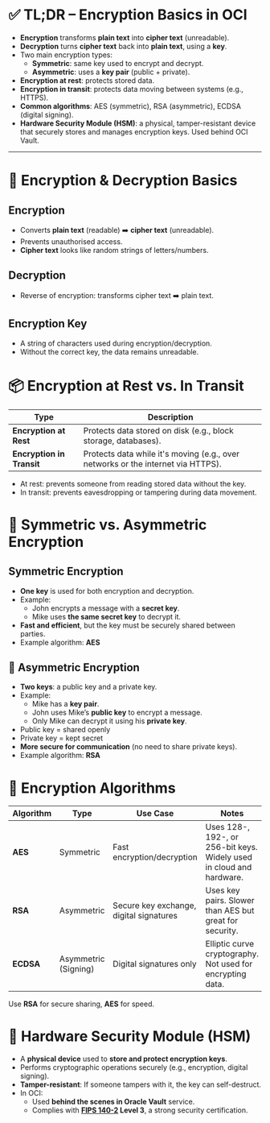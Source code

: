 # ✅ **TL;DR – Encryption Basics in OCI**

- **Encryption** transforms **plain text** into **cipher text** (unreadable).
- **Decryption** turns **cipher text** back into **plain text**, using a **key**.
- Two main encryption types:
    - **Symmetric**: same key used to encrypt and decrypt.
    - **Asymmetric**: uses a **key pair** (public + private).
- **Encryption at rest**: protects stored data.
- **Encryption in transit**: protects data moving between systems (e.g., HTTPS).
- **Common algorithms**: AES (symmetric), RSA (asymmetric), ECDSA (digital signing).
- **Hardware Security Module (HSM)**: a physical, tamper-resistant device that securely stores and manages encryption keys. Used behind OCI Vault.

---

# 🔐 **Encryption & Decryption Basics**

## **Encryption**

- Converts **plain text** (readable) ➡️ **cipher text** (unreadable).
- Prevents unauthorised access.
- **Cipher text** looks like random strings of letters/numbers.
## **Decryption**

- Reverse of encryption: transforms cipher text ➡️ plain text.
## **Encryption Key**

- A string of characters used during encryption/decryption.
- Without the correct key, the data remains unreadable.
# 📦 **Encryption at Rest vs. In Transit**

|Type|Description|
|---|---|
|**Encryption at Rest**|Protects data stored on disk (e.g., block storage, databases).|
|**Encryption in Transit**|Protects data while it's moving (e.g., over networks or the internet via HTTPS).|

- At rest: prevents someone from reading stored data without the key.
- In transit: prevents eavesdropping or tampering during data movement.
# 🔁 **Symmetric vs. Asymmetric Encryption**

## **Symmetric Encryption**

- **One key** is used for both encryption and decryption.
- Example:
    - John encrypts a message with a **secret key**.
    - Mike uses **the same secret key** to decrypt it.
- **Fast and efficient**, but the key must be securely shared between parties.
- Example algorithm: **AES**
## 🔹 **Asymmetric Encryption**

- **Two keys**: a public key and a private key.    
- Example:
    - Mike has a **key pair**.
    - John uses Mike’s **public key** to encrypt a message.
    - Only Mike can decrypt it using his **private key**.
- Public key = shared openly
- Private key = kept secret
- **More secure for communication** (no need to share private keys).
- Example algorithm: **RSA**

# 🧮 **Encryption Algorithms**

| Algorithm | Type                 | Use Case                                | Notes                                                                |
| --------- | -------------------- | --------------------------------------- | -------------------------------------------------------------------- |
| **AES**   | Symmetric            | Fast encryption/decryption              | Uses 128-, 192-, or 256-bit keys. Widely used in cloud and hardware. |
| **RSA**   | Asymmetric           | Secure key exchange, digital signatures | Uses key pairs. Slower than AES but great for security.              |
| **ECDSA** | Asymmetric (Signing) | Digital signatures only                 | Elliptic curve cryptography. Not used for encrypting data.           |
Use **RSA** for secure sharing, **AES** for speed.
# 🧱 **Hardware Security Module (HSM)**

- A **physical device** used to **store and protect encryption keys**.    
- Performs cryptographic operations securely (e.g., encryption, digital signing).    
- **Tamper-resistant**: If someone tampers with it, the key can self-destruct.
- In OCI:
    - Used **behind the scenes in Oracle Vault** service.
    - Complies with **[FIPS 140-2](https://en.wikipedia.org/wiki/FIPS_140-2) Level 3**, a strong security certification.
